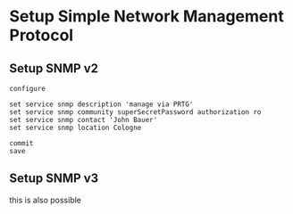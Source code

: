 # Setup Simple Network Management Protocol

## Setup SNMP v2

```
configure

set service snmp description 'manage via PRTG'
set service snmp community superSecretPassword authorization ro
set service snmp contact 'John Bauer'
set service snmp location Cologne

commit
save

```

## Setup SNMP v3
this is also possible

